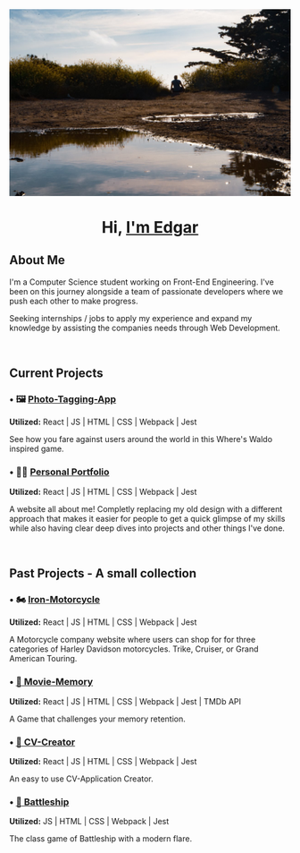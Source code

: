 <img src="images/Background.jpg" alt="Edgar sitting outside during golden hour" align="center">
<h1 align="center">Hi, <a href="#">I'm Edgar</a></h1>

## About Me
I'm a Computer Science student working on Front-End Engineering. I've been on this journey alongside a team of passionate developers where we push each other to make progress.

Seeking internships / jobs to apply my experience and expand my knowledge by assisting the companies needs through Web Development.

<br>

## Current Projects

### • 🖼️ [Photo-Tagging-App](https://github.com/ec-rilo/photo-tagging-app)
<b>Utilized:</b> React | JS | HTML | CSS | Webpack | Jest

See how you fare against users around the world in this Where's Waldo inspired game.


### • 🧑🏻 [Personal Portfolio](https://github.com/ec-rilo/edgarthedeveloper)
<b>Utilized:</b> React | JS | HTML | CSS | Webpack | Jest

A website all about me! Completly replacing my old design with a different approach
that makes it easier for people to get a quick glimpse of my skills while also 
having clear deep dives into projects and other things I've done.

<br>

## Past Projects - A small collection

### • 🏍️ [Iron-Motorcycle](https://github.com/ec-rilo/iron-motorcycles)
<b>Utilized:</b> React | JS | HTML | CSS | Webpack | Jest

A Motorcycle company website where users can shop for for three categories of Harley Davidson motorcycles. Trike, Cruiser, or Grand American
Touring.


### • [🎥 Movie-Memory](https://github.com/ec-rilo/Memory-Card)
<b>Utilized:</b> React | JS | HTML | CSS | Webpack | Jest | TMDb API

A Game that challenges your memory retention.


### • [📝 CV-Creator](https://github.com/ec-rilo/cv-creator-2) 
<b>Utilized:</b> React | JS | HTML | CSS | Webpack | Jest

An easy to use CV-Application Creator.


### • [🚢 Battleship](https://github.com/ec-rilo/battleship-game)
<b>Utilized:</b> JS | HTML | CSS | Webpack | Jest

The class game of Battleship with a modern flare.

